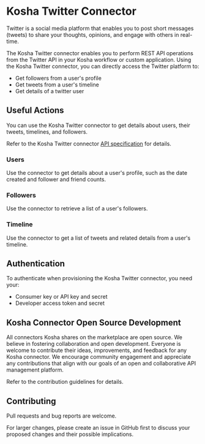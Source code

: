 # Kosha Twitter Connector

Twitter is a social media platform that enables you to post short messages (tweets) to share your thoughts, opinions, and engage with others in real-time.

The Kosha Twitter connector enables you to perform REST API operations from the Twitter API in your Kosha workflow or custom application. Using the Kosha Twitter connector, you can directly access the Twitter platform to:

* Get followers from a user's profile
* Get tweets from a user's timeline
* Get details of a twitter user

## Useful Actions

You can use the Kosha Twitter connector to get details about users, their tweets, timelines, and followers.

Refer to the Kosha Twitter connector [API specification](openapi.json) for details.

### Users

Use the connector to get details about a user's profile, such as the date created and follower and friend counts.

### Followers

Use the connector to retrieve a list of a user's followers. 

### Timeline

Use the connector to get a list of tweets and related details from a user's timeline. 

## Authentication

To authenticate when provisioning the Kosha Twitter connector, you need your:

* Consumer key or API key and secret
* Developer access token and secret

## Kosha Connector Open Source Development

All connectors Kosha shares on the marketplace are open source. We believe in fostering collaboration and open development. Everyone is welcome to contribute their ideas, improvements, and feedback for any Kosha connector. We encourage community engagement and appreciate any contributions that align with our goals of an open and collaborative API management platform.

Refer to the contribution guidelines for details.

## Contributing

Pull requests and bug reports are welcome.

For larger changes, please create an issue in GitHub first to discuss your proposed changes and their possible implications.
